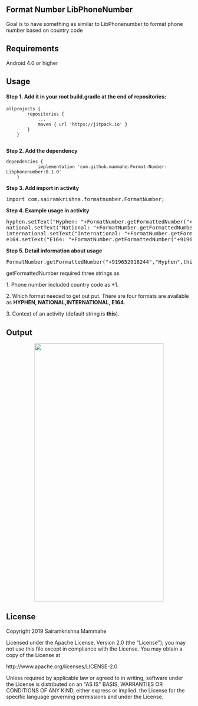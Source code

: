 <h2><strong>Format Number LibPhoneNumber </strong></h2>
<p>Goal is to have something as similar to LibPhonenumber to format phone number based on country code</p>
<h2><strong>Requirements</strong></h2>
<p>Android 4.0 or higher&nbsp;</p>
<h2><strong> Usage</strong></h2>
<h4><strong>Step 1.&nbsp;</strong>Add it in your root build.gradle at the end of repositories:</h4>
<pre class="kode language-css code-toolbar"><code class=" kode language-css"><span class="token selector">allprojects</span> <span class="token punctuation">{</span>
		<span class="token selector">repositories</span> <span class="token punctuation">{</span>
			<span class="token selector">...
			maven</span> <span class="token punctuation">{</span> url <span class="token string">'https://jitpack.io'</span> <span class="token punctuation">}</span>
		<span class="token punctuation">}</span>
	<span class="token punctuation">}<br /><br /></span></code></pre>
<p><strong>Step 2.&nbsp;Add the dependency</strong></p>
<pre class="kode code-toolbar  language-css"><code id="depCodeGradle" class=" kode  language-css"><span class="token selector">dependencies</span> <span class="token punctuation">{</span>
	        implementation <span class="token string">'com.github.mammahe:Format-Number-Libphonenumber:0.1.0'</span>
	<span class="token punctuation">}</span></code></pre>
<p><strong>Step 3. Add import in activity</strong></p>
<pre>import com.sairamkrishna.formatnumber.FormatNumber;</pre>
<p><strong>Step 4. Example usage in activity</strong></p>
<pre>hyphen.setText("Hyphen: "+FormatNumber.getFormattedNumber("+919652018244","Hyphen",this));<br />national.setText("National: "+FormatNumber.getFormattedNumber("+919652018244","National",this));<br />international.setText("International: "+FormatNumber.getFormattedNumber("+919652018244","International",this));<br />e164.setText("E164: "+FormatNumber.getFormattedNumber("+919652018244","E164",this));</pre>
<p><strong>Step 5. Detail information about usage</strong></p>
<pre>FormatNumber.getFormattedNumber("+919652018244","Hyphen",this);</pre>
<p>getFormattedNumber required three strings as&nbsp;</p>
<p>1. Phone number included country code as +1.</p>
<p>2. Which format needed to get out put. There are four formats are available as <strong>HYPHEN, NATIONAL,INTERNATIONAL, E164</strong>.<strong>&nbsp;</strong></p>
<p>3. Context of an activity (default string is <strong>this</strong>).</p>
<h2>Output</h2>
<p><img style="display: block; margin-left: auto; margin-right: auto;" src="https://user-images.githubusercontent.com/39652440/61815603-3f19d480-ae68-11e9-8360-4e2aeb276823.png" alt="" width="350" height="700" /></p>
<h2>License</h2>
<p>Copyright 2019 Sairamkrishna Mammahe</p>
<p>Licensed under the Apache License, Version 2.0 (the "License"); you may not use this file except in compliance with the License. You may obtain a copy of the License at</p>
<p>http://www.apache.org/licenses/LICENSE-2.0</p>
<p>Unless required by applicable law or agreed to in writing, software under the License is distributed on an "AS IS" BASIS, WARRANTIES OR CONDITIONS OF ANY KIND, either express or implied. the License for the specific language governing permissions and under the License.</p>
